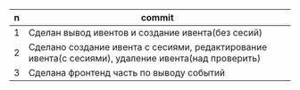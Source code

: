 | n | commit |
|---|--------|
|1  |Сделан вывод ивентов и создание ивента(без сесий)|
|2  |Сделано создание ивента с сесиями, редактирование ивента(с сесиями), удаление ивента(над проверить)
|3  |Сделана фронтенд часть по выводу событий
